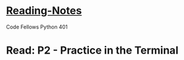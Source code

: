 # [Reading-Notes](https://alsosteve.github.io/reading-notes/)
Code Fellows Python 401

# Read: P2 - Practice in the Terminal

## 